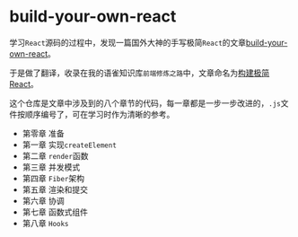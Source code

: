 # build-your-own-react
学习`React`源码的过程中，发现一篇国外大神的手写极简`React`的文章[build-your-own-react](https://pomb.us/build-your-own-react/)。

于是做了翻译，收录在我的语雀知识库`前端修炼之路`中，文章命名为[构建极简React](https://www.yuque.com/ronny-91ygq)。

这个仓库是文章中涉及到的八个章节的代码，每一章都是一步一步改进的，`.js`文件按顺序编号了，可在学习时作为清晰的参考。

* 第零章 准备
* 第一章 实现`createElement`
* 第二章 `render`函数
* 第三章 并发模式
* 第四章 `Fiber`架构
* 第五章 渲染和提交
* 第六章 协调
* 第七章 函数式组件
* 第八章 `Hooks`
